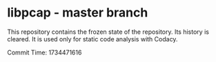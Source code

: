 # libpcap - master branch

This repository contains the frozen state of the repository.
Its history is cleared. It is used only for static code
analysis with Codacy.

Commit Time: 1734471616
